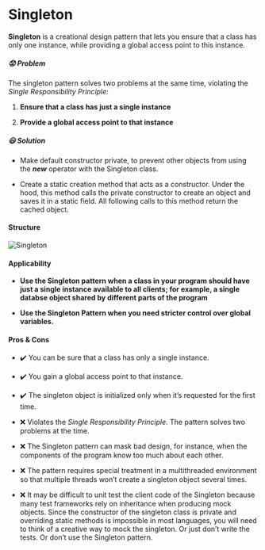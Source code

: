 # Singleton

**Singleton** is a creational design pattern that lets you ensure that a class has only one instance, while providing a global access point to this instance.


##### :worried: Problem
The singleton pattern solves two problems at the same time, violating the *Single Responsibility Principle:*

1. **Ensure that a class has just a single instance**

2. **Provide a global access point to that instance**

##### :smiley: Solution

* Make default constructor private, to prevent other objects from using the ***new*** operator with the Singleton class.

* Create a static creation method that acts as a constructor. Under the hood, this method calls the private constructor to create an object and saves it in a static field. All following calls to this method return the cached object.

#### Structure

![Singleton](/Chapter2/diagrams/singleton.png)

#### Applicability

* **Use the Singleton pattern when a class in your program should have just a single instance available to all clients; for example, a single databse object shared by different parts of the program**

* **Use the Singleton Pattern when you need stricter control over global variables.**

#### Pros & Cons
* :heavy_check_mark: You can be sure that a class has only a single instance.
* :heavy_check_mark: You gain a global access point to that instance.
* :heavy_check_mark: The singleton object is initialized only when it’s requested for
the first time.
* :x: Violates the *Single Responsibility Principle*. The pattern solves
two problems at the time.
* :x: The Singleton pattern can mask bad design, for instance, when
the components of the program know too much about
each other.

* :x: The pattern requires special treatment in a multithreaded
environment so that multiple threads won’t create a singleton
object several times.
* :x: It may be difficult to unit test the client code of the Singleton because many test frameworks rely on inheritance when
producing mock objects. Since the constructor of the singleton
class is private and overriding static methods is impossible in
most languages, you will need to think of a creative way to
mock the singleton. Or just don’t write the tests. Or don’t use
the Singleton pattern.